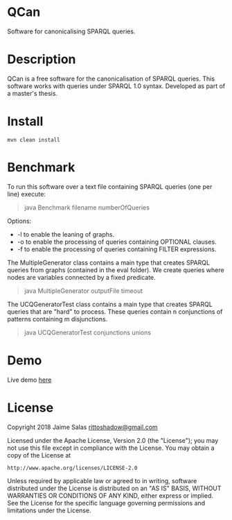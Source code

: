 # QCan
Software for canonicalising SPARQL queries.

# Description
QCan is a free software for the canonicalisation of SPARQL queries.
This software works with queries under SPARQL 1.0 syntax. 
Developed as part of a master's thesis.

# Install

`mvn clean install`

# Benchmark

To run this software over a text file containing SPARQL queries (one per line) execute:

> java Benchmark filename numberOfQueries

Options:
* -l to enable the leaning of graphs.
* -o to enable the processing of queries containing OPTIONAL clauses.
* -f to enable the processing of queries containing FILTER expressions.

The MultipleGenerator class contains a main type that creates SPARQL queries from graphs (contained in the eval folder). We create queries where nodes are variables connected by a fixed predicate.

> java MultipleGenerator outputFile timeout

The UCQGeneratorTest class contains a main type that creates SPARQL queries that are "hard" to process. 
These queries contain n conjunctions of patterns containing m disjunctions.

> java UCQGeneratorTest conjunctions unions

# Demo

Live demo [here](qcan.dcc.uchile.cl)

# License

Copyright 2018 Jaime Salas <rittoshadow@gmail.com>

Licensed under the Apache License, Version 2.0 (the "License");
you may not use this file except in compliance with the License.
You may obtain a copy of the License at

    http://www.apache.org/licenses/LICENSE-2.0

Unless required by applicable law or agreed to in writing, software
distributed under the License is distributed on an "AS IS" BASIS,
WITHOUT WARRANTIES OR CONDITIONS OF ANY KIND, either express or implied.
See the License for the specific language governing permissions and
limitations under the License.
